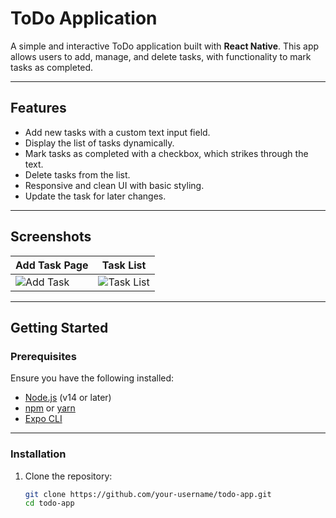 # ToDo Application

A simple and interactive ToDo application built with **React Native**. This app allows users to add, manage, and delete tasks, with functionality to mark tasks as completed.

---

## Features

- Add new tasks with a custom text input field.
- Display the list of tasks dynamically.
- Mark tasks as completed with a checkbox, which strikes through the text.
- Delete tasks from the list.
- Responsive and clean UI with basic styling.
- Update the task for later changes.

---

## Screenshots

| Add Task Page | Task List |
|---------------|-----------|
| ![Add Task](./screenshots/add-task.png) | ![Task List](./screenshots/task-list.png) |

---

## Getting Started

### Prerequisites

Ensure you have the following installed:

- [Node.js](https://nodejs.org/) (v14 or later)
- [npm](https://www.npmjs.com/) or [yarn](https://yarnpkg.com/)
- [Expo CLI](https://docs.expo.dev/get-started/installation/)

---

### Installation

1. Clone the repository:

   ```bash
   git clone https://github.com/your-username/todo-app.git
   cd todo-app
